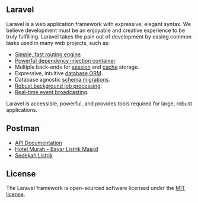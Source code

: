 ## Laravel
Laravel is a web application framework with expressive, elegant syntax. We believe development must be an enjoyable and creative experience to be truly fulfilling. Laravel takes the pain out of development by easing common tasks used in many web projects, such as:
- [Simple, fast routing engine](https://laravel.com/docs/routing).
- [Powerful dependency injection container](https://laravel.com/docs/container).
- Multiple back-ends for [session](https://laravel.com/docs/session) and [cache](https://laravel.com/docs/cache) storage.
- Expressive, intuitive [database ORM](https://laravel.com/docs/eloquent).
- Database agnostic [schema migrations](https://laravel.com/docs/migrations).
- [Robust background job processing](https://laravel.com/docs/queues).
- [Real-time event broadcasting](https://laravel.com/docs/broadcasting).

Laravel is accessible, powerful, and provides tools required for large, robust applications.

## Postman 
- [API Documentation](https://www.postman.com/joint-operations-meteorologist-8963731/2025/documentation/3fqa8aa/electra-api)
- [Hotel Murah - Bayar Listrik Masjid](https://www.hotelmurah.com/pulsa/bayarin-listrik-masjid)
- [Sedekah Listrik](https://sedekahlistrik.org/)

## License
The Laravel framework is open-sourced software licensed under the [MIT license](https://opensource.org/licenses/MIT).
